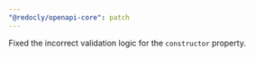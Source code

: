 ```yaml
---
"@redocly/openapi-core": patch
---
```


Fixed the incorrect validation logic for the `constructor` property.
